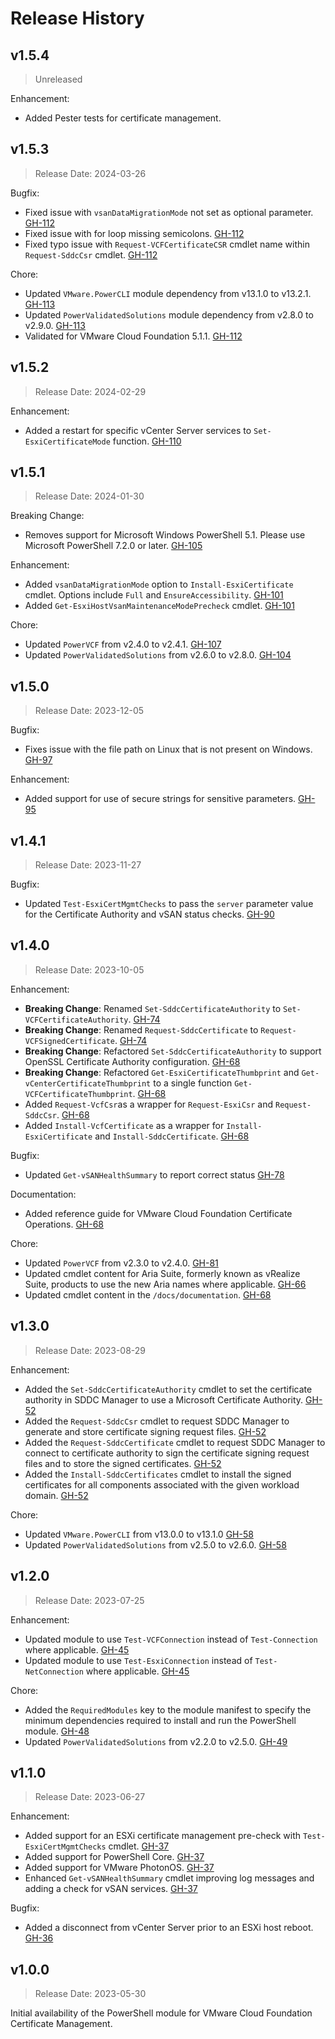 # Release History

## v1.5.4

> Unreleased

Enhancement:

- Added Pester tests for certificate management.

## v1.5.3

> Release Date: 2024-03-26

Bugfix:

- Fixed issue with `vsanDataMigrationMode` not set as optional parameter. [GH-112](https://github.com/vmware/powershell-module-for-vmware-cloud-foundation-certificate-management/pull/112)
- Fixed issue with for loop missing semicolons. [GH-112](https://github.com/vmware/powershell-module-for-vmware-cloud-foundation-certificate-management/pull/112)
- Fixed typo issue with `Request-VCFCertificateCSR` cmdlet name within `Request-SddcCsr` cmdlet. [GH-112](https://github.com/vmware/powershell-module-for-vmware-cloud-foundation-certificate-management/pull/112)

Chore:

- Updated `VMware.PowerCLI` module dependency from v13.1.0 to v13.2.1. [GH-113](https://github.com/vmware/powershell-module-for-vmware-cloud-foundation-certificate-management/pull/113)
- Updated `PowerValidatedSolutions` module dependency from v2.8.0 to v2.9.0. [GH-113](https://github.com/vmware/powershell-module-for-vmware-cloud-foundation-certificate-management/pull/113)
- Validated for VMware Cloud Foundation 5.1.1. [GH-112](https://github.com/vmware/powershell-module-for-vmware-cloud-foundation-certificate-management/pull/112)

## v1.5.2

> Release Date: 2024-02-29

Enhancement:

- Added a restart for specific vCenter Server services to `Set-EsxiCertificateMode` function. [GH-110](https://github.com/vmware/powershell-module-for-vmware-cloud-foundation-certificate-management/pull/110)

## v1.5.1

> Release Date: 2024-01-30

Breaking Change:

- Removes support for Microsoft Windows PowerShell 5.1. Please use Microsoft PowerShell 7.2.0 or later. [GH-105](https://github.com/vmware/powershell-module-for-vmware-cloud-foundation-certificate-management/pull/105)

Enhancement:

- Added `vsanDataMigrationMode` option to `Install-EsxiCertificate` cmdlet. Options include `Full` and `EnsureAccessibility`. [GH-101](https://github.com/vmware/powershell-module-for-vmware-cloud-foundation-certificate-management/pull/101)
- Added `Get-EsxiHostVsanMaintenanceModePrecheck` cmdlet. [GH-101](https://github.com/vmware/powershell-module-for-vmware-cloud-foundation-certificate-management/pull/101)

Chore:

- Updated `PowerVCF` from v2.4.0 to v2.4.1. [GH-107](https://github.com/vmware/powershell-module-for-vmware-cloud-foundation-certificate-management/pull/107)
- Updated `PowerValidatedSolutions` from v2.6.0 to v2.8.0. [GH-104](https://github.com/vmware/powershell-module-for-vmware-cloud-foundation-certificate-management/pull/104)

## v1.5.0

> Release Date: 2023-12-05

Bugfix:

- Fixes issue with the file path on Linux that is not present on Windows. [GH-97](https://github.com/vmware/powershell-module-for-vmware-cloud-foundation-certificate-management/pull/97)

Enhancement:

- Added support for use of secure strings for sensitive parameters. [GH-95](https://github.com/vmware/powershell-module-for-vmware-cloud-foundation-certificate-management/pull/95)

## v1.4.1

> Release Date: 2023-11-27

Bugfix:

- Updated `Test-EsxiCertMgmtChecks` to pass the `server` parameter value for the Certificate Authority and vSAN status checks. [GH-90](https://github.com/vmware/powershell-module-for-vmware-cloud-foundation-certificate-management/pull/90)

## v1.4.0

> Release Date: 2023-10-05

Enhancement:

- **Breaking Change**: Renamed `Set-SddcCertificateAuthority` to `Set-VCFCertificateAuthority`. [GH-74](https://github.com/vmware/powershell-module-for-vmware-cloud-foundation-certificate-management/pull/74)
- **Breaking Change**: Renamed `Request-SddcCertificate` to `Request-VCFSignedCertificate`. [GH-74](https://github.com/vmware/powershell-module-for-vmware-cloud-foundation-certificate-management/pull/74)
- **Breaking Change**: Refactored `Set-SddcCertificateAuthority` to support OpenSSL Certificate Authority configuration. [GH-68](https://github.com/vmware/powershell-module-for-vmware-cloud-foundation-certificate-management/pull/68)
- **Breaking Change**: Refactored `Get-EsxiCertificateThumbprint` and `Get-vCenterCertificateThumbprint` to a single function `Get-VCFCertificateThumbprint`. [GH-68](https://github.com/vmware/powershell-module-for-vmware-cloud-foundation-certificate-management/pull/68)
- Added `Request-VcfCsr`as a wrapper for `Request-EsxiCsr` and `Request-SddcCsr`. [GH-68](https://github.com/vmware/powershell-module-for-vmware-cloud-foundation-certificate-management/pull/68)
- Added `Install-VcfCertificate` as a wrapper for `Install-EsxiCertificate` and `Install-SddcCertificate`. [GH-68](https://github.com/vmware/powershell-module-for-vmware-cloud-foundation-certificate-management/pull/68)

Bugfix:

- Updated `Get-vSANHealthSummary` to report correct status [GH-78](https://github.com/vmware/powershell-module-for-vmware-cloud-foundation-certificate-management/pull/78)

Documentation:

- Added reference guide for VMware Cloud Foundation Certificate Operations. [GH-68](https://github.com/vmware/powershell-module-for-vmware-cloud-foundation-certificate-management/pull/68)

Chore:

- Updated `PowerVCF` from v2.3.0 to v2.4.0. [GH-81](https://github.com/vmware/powershell-module-for-vmware-cloud-foundation-certificate-management/pull/81)
- Updated cmdlet content for Aria Suite, formerly known as vRealize Suite, products to use the new Aria names where applicable. [GH-66](https://github.com/vmware/powershell-module-for-vmware-cloud-foundation-certificate-management/pull/66)
- Updated cmdlet content in the `/docs/documentation`. [GH-68](https://github.com/vmware/powershell-module-for-vmware-cloud-foundation-certificate-management/pull/68)

## v1.3.0

> Release Date: 2023-08-29

Enhancement:

- Added the `Set-SddcCertificateAuthority` cmdlet to set the certificate authority in SDDC Manager to use a Microsoft Certificate Authority. [GH-52](https://github.com/vmware/powershell-module-for-vmware-cloud-foundation-certificate-management/pull/52)
- Added the `Request-SddcCsr` cmdlet to request SDDC Manager to generate and store certificate signing request files. [GH-52](https://github.com/vmware/powershell-module-for-vmware-cloud-foundation-certificate-management/pull/52)
- Added the `Request-SddcCertificate` cmdlet to request SDDC Manager to connect to certificate authority to sign the certificate signing request files and to store the signed certificates. [GH-52](https://github.com/vmware/powershell-module-for-vmware-cloud-foundation-certificate-management/pull/52)
- Added the `Install-SddcCertificates` cmdlet to install the signed certificates for all components associated with the given workload domain. [GH-52](https://github.com/vmware/powershell-module-for-vmware-cloud-foundation-certificate-management/pull/52)

Chore:

- Updated `VMware.PowerCLI` from v13.0.0 to v13.1.0 [GH-58](https://github.com/vmware/powershell-module-for-vmware-cloud-foundation-certificate-management/pull/58)
- Updated `PowerValidatedSolutions` from v2.5.0 to v2.6.0. [GH-58](https://github.com/vmware/powershell-module-for-vmware-cloud-foundation-certificate-management/pull/58)

## v1.2.0

> Release Date: 2023-07-25

Enhancement:

- Updated module to use `Test-VCFConnection` instead of `Test-Connection` where applicable. [GH-45](https://github.com/vmware/powershell-module-for-vmware-cloud-foundation-certificate-management/pull/45)
- Updated module to use `Test-EsxiConnection` instead of `Test-NetConnection` where applicable. [GH-45](https://github.com/vmware/powershell-module-for-vmware-cloud-foundation-certificate-management/pull/45)

Chore:

- Added the `RequiredModules` key to the module manifest to specify the minimum dependencies required to install and run the PowerShell module. [GH-48](https://github.com/vmware/powershell-module-for-vmware-cloud-foundation-certificate-management/pull/48)
- Updated `PowerValidatedSolutions` from v2.2.0 to v2.5.0. [GH-49](https://github.com/vmware/powershell-module-for-vmware-cloud-foundation-certificate-management/pull/49)

## v1.1.0

> Release Date: 2023-06-27

Enhancement:

- Added support for an ESXi certificate management pre-check with `Test-EsxiCertMgmtChecks` cmdlet. [GH-37](https://github.com/vmware/powershell-module-for-vmware-cloud-foundation-certificate-management/pull/37)
- Added support for PowerShell Core. [GH-37](https://github.com/vmware/powershell-module-for-vmware-cloud-foundation-certificate-management/pull/37)
- Added support for VMware PhotonOS. [GH-37](https://github.com/vmware/powershell-module-for-vmware-cloud-foundation-certificate-management/pull/37)
- Enhanced `Get-vSANHealthSummary` cmdlet improving log messages and adding a check for vSAN services. [GH-37](https://github.com/vmware/powershell-module-for-vmware-cloud-foundation-certificate-management/pull/37)

Bugfix:

- Added a disconnect from vCenter Server prior to an ESXi host reboot. [GH-36](https://github.com/vmware/powershell-module-for-vmware-cloud-foundation-certificate-management/pull/36)

## v1.0.0

> Release Date: 2023-05-30

Initial availability of the PowerShell module for VMware Cloud Foundation Certificate Management.
